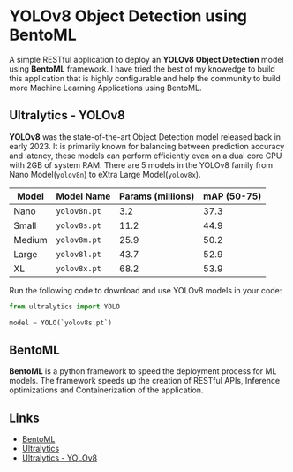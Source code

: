 # YOLOv8 Object Detection using BentoML

A simple RESTful application to deploy an __YOLOv8 Object Detection__ model using __BentoML__ framework. I have tried the best of my knowedge to build this application that is highly configurable and help the community to build more Machine Learning Applications using BentoML.

## Ultralytics - YOLOv8

__YOLOv8__ was the state-of-the-art Object Detection model released back in early 2023. It is primarily known for balancing between prediction accuracy and latency, these models can perform efficiently even on a dual core CPU with 2GB of system RAM. There are 5 models in the YOLOv8 family from Nano Model(`yolov8n`) to eXtra Large Model(`yolov8x`).

| Model  | Model Name   | Params (millions) | mAP (50-75) |
| ------ | ------------ | ----------------- | ----------- |
| Nano   | `yolov8n.pt` | $3.2$  | $37.3$ |
| Small  | `yolov8s.pt` | $11.2$ | $44.9$ |
| Medium | `yolov8m.pt` | $25.9$ | $50.2$ |
| Large  | `yolov8l.pt` | $43.7$ | $52.9$ |
| XL     | `yolov8x.pt` | $68.2$ | $53.9$ |

Run the following code to download and use YOLOv8 models in your code:
```python
from ultralytics import YOLO

model = YOLO(`yolov8s.pt`)
```

## BentoML

__BentoML__ is a python framework to speed the deployment process for ML models. The framework speeds up the creation of RESTful APIs, Inference optimizations and Containerization of the application.



## Links

* [BentoML](https://docs.bentoml.com/en/latest)
* [Ultralytics](https://docs.ultralytics.com/)
* [Ultralytics - YOLOv8](https://docs.ultralytics.com/models/yolov8/#key-features)
